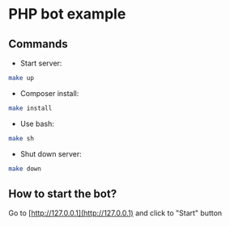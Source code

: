 # PHP bot example

## Commands

- Start server:
```bash
make up
```

- Composer install:
```bash
make install
```

- Use bash:
```bash
make sh
```

- Shut down server:
```bash
make down
```


## How to start the bot?

Go to [http://127.0.0.1](http://127.0.0.1) and click to "Start" button


